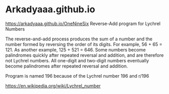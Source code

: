 # Arkadyaaa.github.io
https://arkadyaaa.github.io/OneNineSix
Reverse-Add program for Lychrel Numbers

The reverse-and-add process produces the sum of a number and the number formed by reversing the order of its digits. For example, 56 + 65 = 121. As another example, 125 + 521 = 646.
Some numbers become palindromes quickly after repeated reversal and addition, and are therefore not Lychrel numbers. All one-digit and two-digit numbers eventually become palindromes after repeated reversal and addition.

Program is named 196 because of the Lychrel number 196 and r/196

https://en.wikipedia.org/wiki/Lychrel_number
